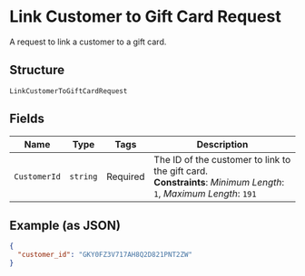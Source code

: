 
# Link Customer to Gift Card Request

A request to link a customer to a gift card.

## Structure

`LinkCustomerToGiftCardRequest`

## Fields

| Name | Type | Tags | Description |
|  --- | --- | --- | --- |
| `CustomerId` | `string` | Required | The ID of the customer to link to the gift card.<br>**Constraints**: *Minimum Length*: `1`, *Maximum Length*: `191` |

## Example (as JSON)

```json
{
  "customer_id": "GKY0FZ3V717AH8Q2D821PNT2ZW"
}
```

